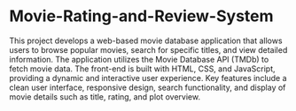 # Movie-Rating-and-Review-System
This project develops a web-based movie database application that allows users to browse popular movies, search for specific titles, and view detailed information.  The application utilizes the Movie Database API (TMDb) to fetch movie data. The front-end is built with HTML, CSS, and JavaScript, providing a dynamic and interactive user experience.  Key features include a clean user interface, responsive design, search functionality, and display of movie details such as title, rating, and plot overview.
